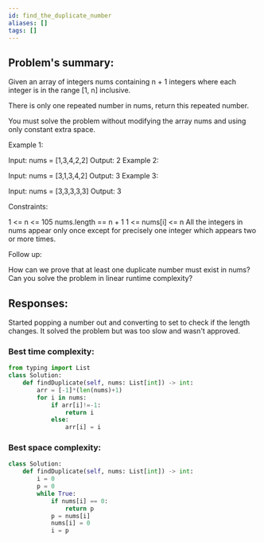 ```yaml
---
id: find_the_duplicate_number
aliases: []
tags: []
---
```


## Problem's summary:

Given an array of integers nums containing n + 1 integers where each integer is in the range [1, n] inclusive.

There is only one repeated number in nums, return this repeated number.

You must solve the problem without modifying the array nums and using only constant extra space.

Example 1:

Input: nums = [1,3,4,2,2]
Output: 2
Example 2:

Input: nums = [3,1,3,4,2]
Output: 3
Example 3:

Input: nums = [3,3,3,3,3]
Output: 3

Constraints:

1 <= n <= 105
nums.length == n + 1
1 <= nums[i] <= n
All the integers in nums appear only once except for precisely one integer which appears two or more times.

Follow up:

How can we prove that at least one duplicate number must exist in nums?
Can you solve the problem in linear runtime complexity?

## Responses:

Started popping a number out and converting to set to check if the length changes. It solved the problem but was too slow and wasn't approved.

### Best time complexity:

```python
from typing import List
class Solution:
    def findDuplicate(self, nums: List[int]) -> int:
        arr = [-1]*(len(nums)+1)
        for i in nums:
            if arr[i]!=-1:
                return i
            else:
                arr[i] = i
```

### Best space complexity:

```python
class Solution:
    def findDuplicate(self, nums: List[int]) -> int:
        i = 0
        p = 0
        while True:
            if nums[i] == 0:
                return p
            p = nums[i]
            nums[i] = 0
            i = p
```

